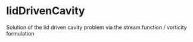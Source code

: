 # lidDrivenCavity
Solution of the lid driven cavity problem via the stream function / vorticity formulation

